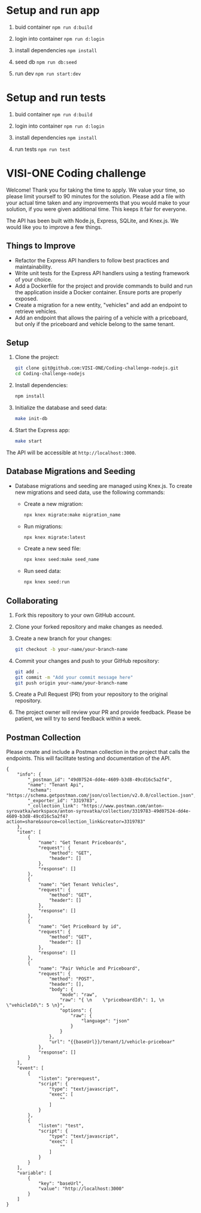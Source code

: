 # Setup and run app

1. buid container
   `npm run d:build`

2. login into container
   `npm run d:login`

3. install dependencies
   `npm install`

4. seed db
   `npm run db:seed`

5. run dev
   `npm run start:dev`

# Setup and run tests

1. buid container
   `npm run d:build`

2. login into container
   `npm run d:login`

3. install dependencies
   `npm install`

4. run tests
   `npm run test`

# VISI-ONE Coding challenge

Welcome! Thank you for taking the time to apply. We value your time, so please limit yourself to 90 minutes for the solution. Please add a file with your actual time taken and any improvements that you would make to your solution, if you were given additional time. This keeps it fair for everyone.

The API has been built with Node.js, Express, SQLite, and Knex.js. We would like you to improve a few things.

## Things to Improve

- Refactor the Express API handlers to follow best practices and maintainability.
- Write unit tests for the Express API handlers using a testing framework of your choice.
- Add a Dockerfile for the project and provide commands to build and run the application inside a Docker container. Ensure ports are properly exposed.
- Create a migration for a new entity, "vehicles" and add an endpoint to retrieve vehicles.
- Add an endpoint that allows the pairing of a vehicle with a priceboard, but only if the priceboard and vehicle belong to the same tenant.

## Setup

1. Clone the project:

   ```bash
   git clone git@github.com:VISI-ONE/Coding-challenge-nodejs.git
   cd Coding-challenge-nodejs
   ```

2. Install dependencies:

   ```bash
   npm install
   ```

3. Initialize the database and seed data:

   ```bash
   make init-db
   ```

4. Start the Express app:

   ```bash
   make start
   ```

The API will be accessible at `http://localhost:3000`.

## Database Migrations and Seeding

- Database migrations and seeding are managed using Knex.js. To create new migrations and seed data, use the following commands:

  - Create a new migration:

    ```bash
    npx knex migrate:make migration_name
    ```

  - Run migrations:

    ```bash
    npx knex migrate:latest
    ```

  - Create a new seed file:

    ```bash
    npx knex seed:make seed_name
    ```

  - Run seed data:
    ```bash
    npx knex seed:run
    ```

## Collaborating

1. Fork this repository to your own GitHub account.
2. Clone your forked repository and make changes as needed.
3. Create a new branch for your changes:

   ```bash
   git checkout -b your-name/your-branch-name
   ```

4. Commit your changes and push to your GitHub repository:

   ```bash
   git add .
   git commit -m "Add your commit message here"
   git push origin your-name/your-branch-name
   ```

5. Create a Pull Request (PR) from your repository to the original repository.

6. The project owner will review your PR and provide feedback. Please be patient, we will try to send feedback within a week.

## Postman Collection

Please create and include a Postman collection in the project that calls the endpoints. This will facilitate testing and documentation of the API.

```
{
	"info": {
		"_postman_id": "49d07524-dd4e-4609-b3d8-49cd16c5a2f4",
		"name": "Tenant Api",
		"schema": "https://schema.getpostman.com/json/collection/v2.0.0/collection.json",
		"_exporter_id": "3319783",
		"_collection_link": "https://www.postman.com/anton-syrovatka/workspace/anton-syrovatka/collection/3319783-49d07524-dd4e-4609-b3d8-49cd16c5a2f4?action=share&source=collection_link&creator=3319783"
	},
	"item": [
		{
			"name": "Get Tenant Priceboards",
			"request": {
				"method": "GET",
				"header": []
			},
			"response": []
		},
		{
			"name": "Get Tenant Vehicles",
			"request": {
				"method": "GET",
				"header": []
			},
			"response": []
		},
		{
			"name": "Get PriceBoard by id",
			"request": {
				"method": "GET",
				"header": []
			},
			"response": []
		},
		{
			"name": "Pair Vehicle and Priceboard",
			"request": {
				"method": "POST",
				"header": [],
				"body": {
					"mode": "raw",
					"raw": "{ \n    \"priceboardId\": 1, \n    \"vehicleId\": 5 \n}",
					"options": {
						"raw": {
							"language": "json"
						}
					}
				},
				"url": "{{baseUrl}}/tenant/1/vehicle-priceboar"
			},
			"response": []
		}
	],
	"event": [
		{
			"listen": "prerequest",
			"script": {
				"type": "text/javascript",
				"exec": [
					""
				]
			}
		},
		{
			"listen": "test",
			"script": {
				"type": "text/javascript",
				"exec": [
					""
				]
			}
		}
	],
	"variable": [
		{
			"key": "baseUrl",
			"value": "http://localhost:3000"
		}
	]
}

```
